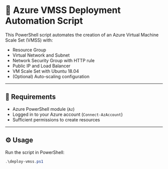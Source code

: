 # 🚀 Azure VMSS Deployment Automation Script

This PowerShell script automates the creation of an Azure Virtual Machine Scale Set (VMSS) with:

- Resource Group
- Virtual Network and Subnet
- Network Security Group with HTTP rule
- Public IP and Load Balancer
- VM Scale Set with Ubuntu 18.04
- (Optional) Auto-scaling configuration

---

## 📂 Requirements

- Azure PowerShell module (`Az`)
- Logged in to your Azure account (`Connect-AzAccount`)
- Sufficient permissions to create resources

---

## ⚙️ Usage

Run the script in PowerShell:

```powershell
.\deploy-vmss.ps1
